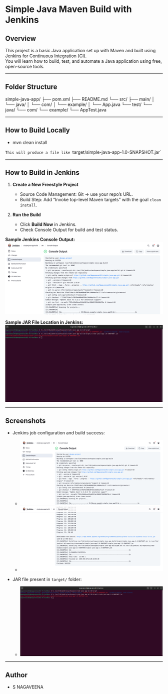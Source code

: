 # Simple Java Maven Build with Jenkins

## Overview

This project is a basic Java application set up with Maven and built using Jenkins for Continuous Integration (CI).  
You will learn how to build, test, and automate a Java application using free, open-source tools.

---

## Folder Structure

simple-java-app/
├── pom.xml
├── README.md
└── src/
├── main/
│ └── java/
│ └── com/
│ └── example/
│ └── App.java
└── test/
└── java/
└── com/
└── example/
└── AppTest.java

---

## How to Build Locally

- mvn clean install

`This will produce a file like `target/simple-java-app-1.0-SNAPSHOT.jar`

---

## How to Build in Jenkins

1. **Create a New Freestyle Project**
    - Source Code Management: Git → use your repo’s URL.
    - Build Step: Add “Invoke top-level Maven targets” with the goal `clean install`.
    
2. **Run the Build**
    - Click **Build Now** in Jenkins.
    - Check Console Output for build and test status.

**Sample Jenkins Console Output:**
![Jenkins Console Output](images/jenkins-success-console.png)

**Sample JAR File Location in Jenkins:**
![JAR File in Target Folder](images/jar-in-target-folder.png)

---

## Screenshots

- Jenkins job configuration and build success:
  - ![Jenkins Build Success](images/jenkins-success-console.png)
  - ![Jenkins Success Build Output](images/jenkins-success-console-1.png)

- JAR file present in `target/` folder:
  - ![JAR File in Target](images/jar-in-target-folder.png)

---

## Author

- S NAGAVEENA

